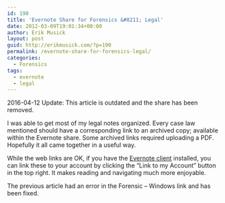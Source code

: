 ```yaml
---
id: 190
title: 'Evernote Share for Forensics &#8211; Legal'
date: 2012-03-09T19:01:34+00:00
author: Erik Musick
layout: post
guid: http://erikmusick.com/?p=190
permalink: /evernote-share-for-forensics-legal/
categories:
  - Forensics
tags:
  - evernote
  - legal
---
```

2016-04-12 Update: This article is outdated and the share has been removed.

I was able to get most of my legal notes organized. Every case law mentioned should have a corresponding link to an archived copy; available within the Evernote share. Some archived links required uploading a PDF. Hopefully it all came together in a useful way.

While the web links are OK, if you have the [Evernote client](http://www.evernote.com/evernote/ "Evernote client information page") installed, you can link these to your account by clicking the &#8220;Link to my Account&#8221; button in the top right. It makes reading and navigating much more enjoyable.

The previous article had an error in the Forensic &#8211; Windows link and has been fixed.
